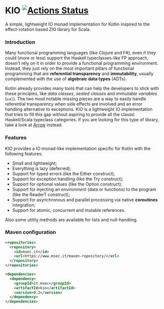 # KIO [![Actions Status](https://github.com/colomboe/KIO/workflows/CI/badge.svg)](https://github.com/colomboe/KIO/actions)
A simple, lightweight IO monad implementation for Kotlin inspired to the effect-rotation based ZIO library for Scala.

### Introduction
Many functional programming languages (like Clojure and F#), even if they could (more or less) support the 
Haskell typeclasses-like FP approach, doesn't rely on it in order to provide a
functional programming environment.
Instead, they just rely on the most important pillars of functional programming that are 
__referential transparency__ and __immutability__, usually complemented with the use 
of __algebraic data types__ (ADTs).
 
 Kotlin already provides many tools that can help the developers to stick with these principles, like _data classes_,
 _sealed classes_ and _immutable variables_ (`val`).
 The two most notable missing pieces are a way to easily handle referential transparency 
 when side effects are involved and an error handling alternative to exceptions.
 KIO is a lightweight IO implementation that tries to fill this gap without aspiring to provide all the classic
 Haskell/Scala typeclass categories. If you are looking for this type of library, 
 take a look at [Arrow](https://arrow-kt.io) instead.

### Features
KIO provides a IO monad-like implementation specific for Kotlin with the following features:
 - Small and lightweight;
 - Everything is lazy (deferred);
 - Support for typed errors (like the Either construct);
 - Support for exception handling (like the Try construct);
 - Support for optional values (like the Option construct);
 - Support for injecting an _environment_ (data or functions) to the program (like the ReaderT construct); 
 - Support for asynchronous and parallel processing via native __coroutines__ integration;
 - Support for atomic, concurrent and mutable references.
 
 Also some utility methods are available for lists and null-handling.
 
### Maven configuration
```xml
<repositories>
  <repository>
    <id>msec.it</id>
    <url>https://www.msec.it/maven-repository/</url>
  </repository>
</repositories>

<dependencies>
  <dependency>
    <groupId>it.msec</groupId>
    <artifactId>kio</artifactId>
    <version>0.2</version>
  </dependency>
</dependencies>
```
